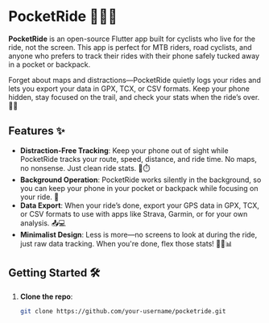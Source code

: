 # PocketRide 🚴‍♂️📱

**PocketRide** is an open-source Flutter app built for cyclists who live for the ride, not the screen. This app is perfect for MTB riders, road cyclists, and anyone who prefers to track their rides with their phone safely tucked away in a pocket or backpack.

Forget about maps and distractions—PocketRide quietly logs your rides and lets you export your data in GPX, TCX, or CSV formats. Keep your phone hidden, stay focused on the trail, and check your stats when the ride’s over. 📲🎉

## Features ✨

- **Distraction-Free Tracking**: Keep your phone out of sight while PocketRide tracks your route, speed, distance, and ride time. No maps, no nonsense. Just clean ride stats. 📏⏱️
- **Background Operation**: PocketRide works silently in the background, so you can keep your phone in your pocket or backpack while focusing on your ride. 🎒
- **Data Export**: When your ride’s done, export your GPS data in GPX, TCX, or CSV formats to use with apps like Strava, Garmin, or for your own analysis. 📤💻
- **Minimalist Design**: Less is more—no screens to look at during the ride, just raw data tracking. When you're done, flex those stats! 🚵‍♀️📊

## Getting Started 🛠️

1. **Clone the repo**:
   ```bash
   git clone https://github.com/your-username/pocketride.git
